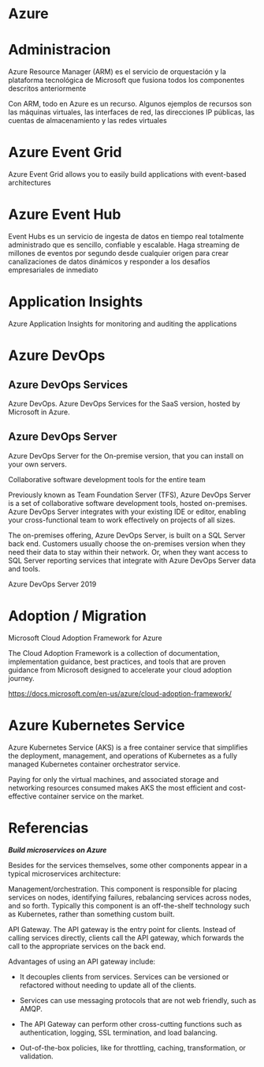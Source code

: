 # Azure


# Administracion

Azure Resource Manager (ARM) es el servicio de orquestación y la plataforma tecnológica
de Microsoft que fusiona todos los componentes descritos anteriormente

Con ARM, todo en Azure es un recurso. Algunos ejemplos de recursos son las máquinas
virtuales, las interfaces de red, las direcciones IP públicas, las cuentas de almacenamiento
y las redes virtuales


# Azure Event Grid 

Azure Event Grid allows you to easily build applications with event-based architectures

# Azure Event Hub

Event Hubs es un servicio de ingesta de datos en tiempo real totalmente administrado que es sencillo, confiable y escalable. Haga streaming de millones de eventos por segundo desde cualquier origen para crear canalizaciones de datos dinámicos y responder a los desafíos empresariales de inmediato


# Application Insights

Azure
Application Insights for monitoring and auditing the applications


# Azure DevOps


## Azure DevOps Services 

Azure DevOps. Azure DevOps Services for the SaaS version, hosted by Microsoft in Azure.

## Azure DevOps Server

Azure DevOps Server for the On-premise version, that you can install on your own servers.

Collaborative software development tools for the entire team

Previously known as Team Foundation Server (TFS), Azure DevOps Server is a set of collaborative software development tools, hosted on-premises. Azure DevOps Server integrates with your existing IDE or editor, enabling your cross-functional team to work effectively on projects of all sizes.

The on-premises offering, Azure DevOps Server, is built on a SQL Server back end. Customers usually choose the on-premises version when they need their data to stay within their network. Or, when they want access to SQL Server reporting services that integrate with Azure DevOps Server data and tools.

Azure DevOps Server 2019


# Adoption / Migration


Microsoft Cloud Adoption Framework for Azure

The Cloud Adoption Framework is a collection of documentation, implementation guidance, best practices, and tools that are proven guidance from Microsoft designed to accelerate your cloud adoption journey.

https://docs.microsoft.com/en-us/azure/cloud-adoption-framework/


# Azure Kubernetes Service 



Azure Kubernetes Service (AKS) is a free container service that simplifies the deployment, management, and operations of Kubernetes as a fully managed Kubernetes container orchestrator service.

Paying for only the virtual machines, and associated storage and networking resources consumed makes AKS the most efficient and cost-effective container service on the market.

# Referencias

***Build microservices on Azure***


Besides for the services themselves, some other components appear in a typical microservices architecture:

Management/orchestration. This component is responsible for placing services on nodes, identifying failures, rebalancing services across nodes, and so forth. Typically this component is an off-the-shelf technology such as Kubernetes, rather than something custom built.

API Gateway. The API gateway is the entry point for clients. Instead of calling services directly, clients call the API gateway, which forwards the call to the appropriate services on the back end.

Advantages of using an API gateway include:

-    It decouples clients from services. Services can be versioned or refactored without needing to update all of the clients.

-    Services can use messaging protocols that are not web friendly, such as AMQP.

-    The API Gateway can perform other cross-cutting functions such as authentication, logging, SSL termination, and load balancing.

-    Out-of-the-box policies, like for throttling, caching, transformation, or validation.

